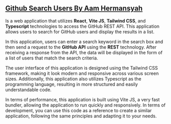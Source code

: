 ## [Github Search Users By Aam Hermansyah](https://github-search-eight-beryl.vercel.app/)

Is a web application that utilizes **React**, **Vite JS**, **Tailwind CSS**, and **Typescript** technologies to access the GitHub REST API. This application allows users to search for GitHub users and display the results in a list.

In this application, users can enter a search keyword in the search box and then send a request to the **GitHub API** using the **REST** technology. After receiving a response from the API, the data will be displayed in the form of a list of users that match the search criteria.

The user interface of this application is designed using the Tailwind CSS framework, making it look modern and responsive across various screen sizes. Additionally, this application also utilizes Typescript as the programming language, resulting in more structured and easily understandable code.

In terms of performance, this application is built using Vite JS, a very fast bundler, allowing the application to run quickly and responsively. In terms of development, you can use this code as a reference to create a similar application, following the same principles and adapting it to your needs.
